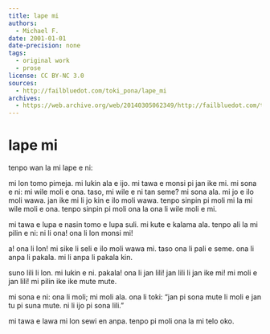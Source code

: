 ```yaml
---
title: lape mi
authors:
  - Michael F.
date: 2001-01-01
date-precision: none
tags:
  - original work
  - prose
license: CC BY-NC 3.0
sources:
  - http://failbluedot.com/toki_pona/lape_mi
archives:
  - https://web.archive.org/web/20140305062349/http://failbluedot.com/toki_pona/lape_mi
---
```


# lape mi

tenpo wan la mi lape e ni:

mi lon tomo pimeja. mi lukin ala e ijo. mi tawa e monsi pi jan ike mi. mi sona e ni: mi wile moli e ona. taso, mi wile e ni tan seme? mi sona ala. mi jo e ilo moli wawa. jan ike mi li jo kin e ilo moli wawa. tenpo sinpin pi moli mi la mi wile moli e ona. tenpo sinpin pi moli ona la ona li wile moli e mi.

mi tawa e lupa e nasin tomo e lupa suli. mi kute e kalama ala. tenpo ali la mi pilin e ni: ni li ona! ona li lon monsi mi!

a! ona li lon! mi sike li seli e ilo moli wawa mi. taso ona li pali e seme. ona li anpa li pakala. mi li anpa li pakala kin.

suno lili li lon. mi lukin e ni. pakala! ona li jan lili! jan lili li jan ike mi! mi moli e jan lili! mi pilin ike ike mute mute.

mi sona e ni: ona li moli; mi moli ala. ona li toki: “jan pi sona mute li moli e jan tu pi suna mute. ni li ijo pi sona lili.”

mi tawa e lawa mi lon sewi en anpa. tenpo pi moli ona la mi telo oko.
